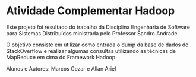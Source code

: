 Atividade Complementar Hadoop
=============================


Este projeto foi resultado do trabalho da Disciplina Engenharia de
Software para Sistemas Distribuídos ministrada pelo Professor Sandro
Andrade.

O objetivo consiste em utilizar como entrada o dump da base de dados do
StackOverflow e realizar algumas consultas utilizando as técnicas de
MapReduce em cima do Framework Hadoop.


Alunos e Autores: Marcos Cezar e Allan Ariel

